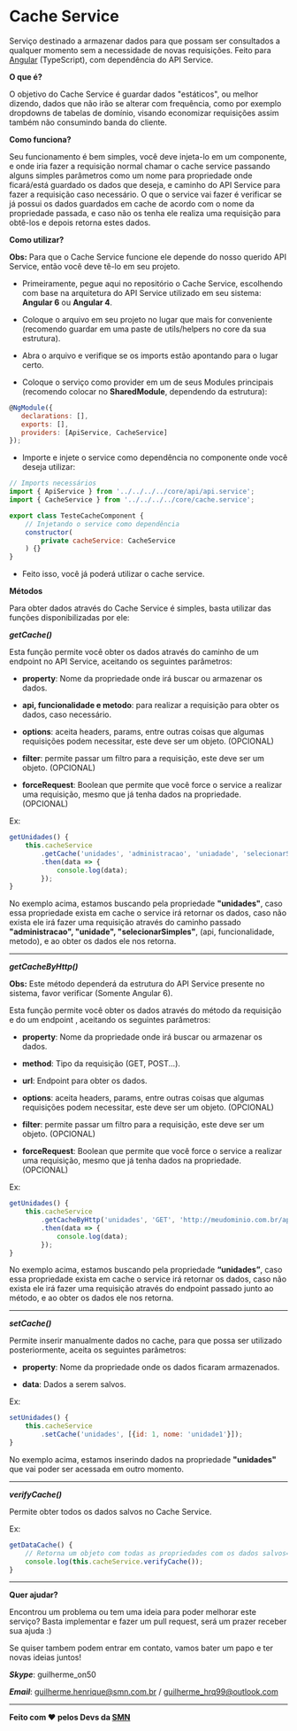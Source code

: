 ﻿# Cache Service

Serviço destinado a armazenar dados para que possam ser consultados a qualquer momento sem a necessidade de novas requisições. Feito para [Angular](http://angular.io) (TypeScript), com dependência do API Service.

**O que é?**

O objetivo do Cache Service é guardar dados "estáticos", ou melhor dizendo, dados que não irão se alterar com frequência, como por exemplo dropdowns de tabelas de domínio, visando economizar requisições assim também não consumindo banda do cliente.

**Como funciona?**

Seu funcionamento é bem simples, você deve injeta-lo em um componente, e onde iria fazer a requisição normal chamar o cache service passando alguns simples parâmetros como um nome para propriedade onde ficará/está guardado os dados que deseja, e caminho do API Service para fazer a requisição caso necessário. 
O que o service vai fazer é verificar se já possui os dados guardados em cache de acordo com o nome da propriedade passada, e caso não os tenha ele realiza uma requisição para obtê-los e depois retorna estes dados.

**Como utilizar?**

**Obs:** Para que o Cache Service funcione ele depende do nosso querido API Service, então você deve tê-lo em seu projeto.

- Primeiramente, pegue aqui no repositório o Cache Service, escolhendo com base na arquitetura do API Service utilizado em seu sistema: **Angular 6** ou **Angular 4**.

- Coloque o arquivo em seu projeto no lugar que mais for conveniente (recomendo guardar em uma paste de utils/helpers no core da sua estrutura).

- Abra o arquivo e verifique se os imports estão apontando para o lugar certo.

- Coloque o serviço como provider em um de seus Modules principais (recomendo colocar no **SharedModule**, dependendo da estrutura):

```js
@NgModule({  
   declarations: [],  
   exports: [],  
   providers: [ApiService, CacheService]
});
```
- Importe e injete o service como dependência no componente onde você deseja utilizar:
```js
// Imports necessários
import { ApiService } from '../../../../core/api/api.service';
import { CacheService } from '../../../../core/cache.service';

export class TesteCacheComponent {
	// Injetando o service como dependência
	constructor(
		private cacheService: CacheService
	) {}
}
```
- Feito isso, você já poderá utilizar o cache service.

**Métodos**

Para obter dados através do Cache Service é simples, basta utilizar das funções disponibilizadas por ele:

***getCache()***

Esta função permite você obter os dados através do caminho de um endpoint no API Service, aceitando os seguintes parâmetros: 

- **property**: Nome da propriedade onde irá buscar ou armazenar os dados.

- **api, funcionalidade e metodo**: para realizar a requisição para obter os dados, caso necessário.

- **options**: aceita headers, params, entre outras coisas que algumas requisições podem necessitar, este deve ser um objeto. (OPCIONAL)

- **filter**: permite passar um filtro para a requisição, este deve ser um objeto. (OPCIONAL)

- **forceRequest**: Boolean que permite que você force o service a realizar uma requisição, mesmo que já tenha dados na propriedade. (OPCIONAL)

Ex:
```js
getUnidades() {
	this.cacheService
		.getCache('unidades', 'administracao', 'uniadade', 'selecionarSimples')
		.then(data => {
			console.log(data);
		});
}
```
No exemplo acima, estamos buscando pela propriedade **"unidades"**, caso essa propriedade exista em cache o service irá retornar os dados, caso não exista ele irá fazer uma requisição através do caminho passado **"administracao", "unidade", "selecionarSimples"**, (api, funcionalidade, metodo), e ao obter os dados ele nos retorna.
***
***getCacheByHttp()***

**Obs:** Este método dependerá da estrutura do API Service presente no sistema, favor verificar (Somente Angular 6).

Esta função permite você obter os dados através do método da requisição e do um endpoint , aceitando os seguintes parâmetros: 

- **property**: Nome da propriedade onde irá buscar ou armazenar os dados.

- **method**: Tipo da requisição (GET, POST...).

- **url**: Endpoint para obter os dados.

- **options**: aceita headers, params, entre outras coisas que algumas requisições podem necessitar, este deve ser um objeto. (OPCIONAL)

- **filter**: permite passar um filtro para a requisição, este deve ser um objeto. (OPCIONAL)

- **forceRequest**: Boolean que permite que você force o service a realizar uma requisição, mesmo que já tenha dados na propriedade. (OPCIONAL)

Ex:
```js
getUnidades() {
	this.cacheService
		.getCacheByHttp('unidades', 'GET', 'http://meudominio.com.br/api/unidades')
		.then(data => {
			console.log(data);
		});
}
```
No exemplo acima, estamos buscando pela propriedade **“unidades”**, caso essa propriedade exista em cache o service irá retornar os dados, caso não exista ele irá fazer uma requisição através do endpoint passado junto ao método, e ao obter os dados ele nos retorna.
***
***setCache()***

Permite inserir manualmente dados no cache, para que possa ser utilizado posteriormente, aceita os seguintes parâmetros:

- **property**: Nome da propriedade onde os dados ficaram armazenados.

- **data**: Dados a serem salvos.

Ex:
```js
setUnidades() {
	this.cacheService
		.setCache('unidades', [{id: 1, nome: 'unidade1'}]);
}
``` 
No exemplo acima, estamos inserindo dados na propriedade **"unidades"** que vai poder ser acessada em outro momento. 
***
***verifyCache()***

Permite obter todos os dados salvos no Cache Service.

Ex:
```js
getDataCache() {
	// Retorna um objeto com todas as propriedades com os dados salvos=
	console.log(this.cacheService.verifyCache());
}
```
***

**Quer ajudar?**

Encontrou um problema ou tem uma ideia para poder melhorar este serviço? Basta implementar e fazer um pull request, será um prazer receber sua ajuda :)

Se quiser tambem podem entrar em contato, vamos bater um papo e ter novas ideias juntos!

***Skype***: guilherme_on50

***Email***: guilherme.henrique@smn.com.br / guilherme_hrq99@outlook.com

***

**Feito com ❤️ pelos Devs da [SMN](http://smn.com.br/)**

